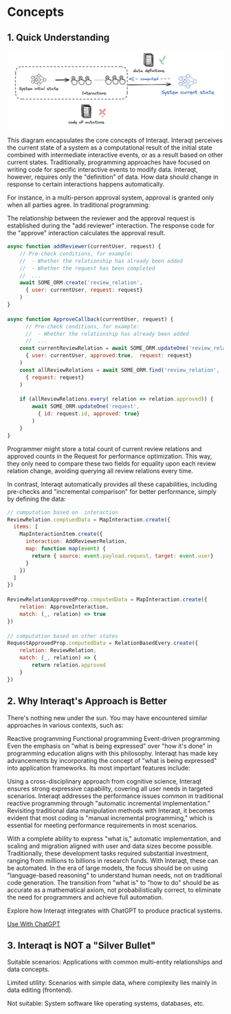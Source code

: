 # Concepts

## 1. Quick Understanding

![](../static/img/concepts-1.png)

This diagram encapsulates the core concepts of Interaqt. Interaqt perceives the current state of a system as a computational result of the initial state combined with intermediate interactive events, or as a result based on other current states. Traditionally, programming approaches have focused on writing code for specific interactive events to modify data. Interaqt, however, requires only the "definition" of data. How data should change in response to certain interactions happens automatically.

For instance, in a multi-person approval system, approval is granted only when all parties agree. In traditional programming:

The relationship between the reviewer and the approval request is established during the "add reviewer" interaction.
The response code for the "approve" interaction calculates the approval result.

```javascript
async function addReviewer(currentUser, request) {
    // Pre-check conditions, for example:
    //  - Whether the relationship has already been added
    //  - Whether the request has been completed
    //  ...
    await SOME_ORM.create('review_relation', 
      { user: currentUser, request: request}
    )
}

async function ApproveCallback(currentUser, request) {
      // Pre-check conditions, for example:
      //  - Whether the relationship has already been added
      //  ...
    const currentReviewRelation = await SOME_ORM.updateOne('review_relation', 
      { user: currentUser, approved:true,  request: request}
    )
    const allReviewRelations = await SOME_ORM.find('review_relation', 
      { request: request}
    )
  
    if (allReviewRelations.every( relation => relation.approved)) {
        await SOME_ORM.updateOne('request', 
          { id: request.id, approved: true}
        )
    }
}
```

Programmer might store a total count of current review relations and approved counts in the Request for performance optimization. This way, they only need to compare these two fields for equality upon each review relation change, avoiding querying all review relations every time.

In contrast, Interaqt automatically provides all these capabilities, including pre-checks and "incremental comparison" for better performance, simply by defining the data:
```javascript
// computation based on  interaction 
ReviewRelation.comptuedData = MapInteraction.create({
  items: [
    MapInteractionItem.create({
      interaction: AddReviewerRelation,
      map: function map(event) {
        return { source: event.payload.request, target: event.user}
      }
    })
  ]
})

ReviewRelationApprovedProp.computedData = MapInteraction.create({
    relation: ApproveInteraction,
    match: (_, relation) => true
})

// computation based on other states
RequestApprovedProp.computedData = RelationBasedEvery.create({
    relation: ReviewRelation,
    match: (_, relation) => {
        return relation.approved
    }
})
```


## 2. Why Interaqt's Approach is Better

There's nothing new under the sun. You may have encountered similar approaches in various contexts, such as:

Reactive programming
Functional programming
Event-driven programming
Even the emphasis on "what is being expressed" over "how it's done" in programming education aligns with this philosophy.
Interaqt has made key advancements by incorporating the concept of "what is being expressed" into application frameworks. Its most important features include:

Using a cross-disciplinary approach from cognitive science, Interaqt ensures strong expressive capability, covering all user needs in targeted scenarios.
Interaqt addresses the performance issues common in traditional reactive programming through "automatic incremental implementation."
Revisiting traditional data manipulation methods with Interaqt, it becomes evident that most coding is "manual incremental programming," which is essential for meeting performance requirements in most scenarios.

With a complete ability to express "what is," automatic implementation, and scaling and migration aligned with user and data sizes become possible. Traditionally, these development tasks required substantial investment, ranging from millions to billions in research funds. With Interaqt, these can be automated. In the era of large models, the focus should be on using "language-based reasoning" to understand human needs, not on traditional code generation. The transition from "what is" to "how to do" should be as accurate as a mathematical axiom, not probabilistically correct, to eliminate the need for programmers and achieve full automation.

Explore how Interaqt integrates with ChatGPT to produce practical systems.     

[Use With ChatGPT](./tutorial/use-with-gpt)


## 3. Interaqt is NOT a "Silver Bullet"

Suitable scenarios: Applications with common multi-entity relationships and data concepts.

Limited utility: Scenarios with simple data, where complexity lies mainly in data editing (frontend).

Not suitable: System software like operating systems, databases, etc.
